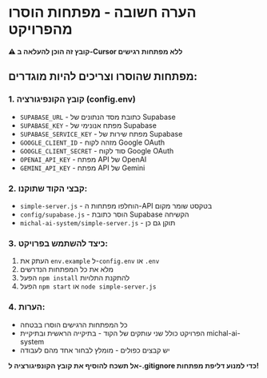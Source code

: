 # הערה חשובה - מפתחות הוסרו מהפרויקט
**⚠️ קובץ זה הוכן להעלאה ב-Cursor ללא מפתחות רגישים**

## מפתחות שהוסרו וצריכים להיות מוגדרים:

### 1. קובץ הקונפיגורציה (config.env)
- `SUPABASE_URL` - כתובת מסד הנתונים של Supabase
- `SUPABASE_KEY` - מפתח אנונימי של Supabase  
- `SUPABASE_SERVICE_KEY` - מפתח שירות של Supabase
- `GOOGLE_CLIENT_ID` - מזהה לקוח Google OAuth
- `GOOGLE_CLIENT_SECRET` - סוד לקוח Google OAuth
- `OPENAI_API_KEY` - מפתח API של OpenAI
- `GEMINI_API_KEY` - מפתח API של Gemini

### 2. קבצי הקוד שתוקנו:
- `simple-server.js` - הוחלפו מפתחות ה-API בטקסט שומר מקום
- `config/supabase.js` - הוסר כתובת Supabase הקשיחה
- `michal-ai-system/simple-server.js` - תוקן גם כן

### 3. כיצד להשתמש בפרויקט:
1. העתק את `env.example` ל-`config.env` או `.env`
2. מלא את כל המפתחות הנדרשים
3. הפעל `npm install` להתקנת התלויות
4. הפעל `npm start` או `node simple-server.js`

### 4. הערות:
- כל המפתחות הרגישים הוסרו בבטחה
- הפרויקט כולל שני עותקים של הקוד - בתיקייה הראשית ובתיקיית michal-ai-system
- יש קבצים כפולים - מומלץ לבחור אחד מהם לעבודה

**אל תשכח להוסיף את קובץ הקונפיגורציה ל-.gitignore כדי למנוע דליפת מפתחות!**